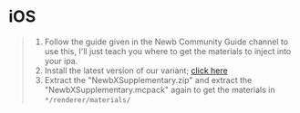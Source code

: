 # iOS
> 1. Follow the guide given in the Newb Community Guide channel to use this, I'll just teach you where to get the materials to inject into your ipa.
> 2. Install the latest version of our variant; [click here](https://github.com/IndeedItzGab/Newb-X-Supplementary/releases/tag/V5.0)
> 3. Extract the "NewbXSupplementary.zip" and extract the "NewbXSupplementary.mcpack" again to get the materials in `*/renderer/materials/`